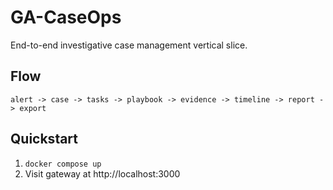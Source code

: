 # GA-CaseOps

End-to-end investigative case management vertical slice.

## Flow
```
alert -> case -> tasks -> playbook -> evidence -> timeline -> report -> export
```

## Quickstart
1. `docker compose up`
2. Visit gateway at http://localhost:3000
